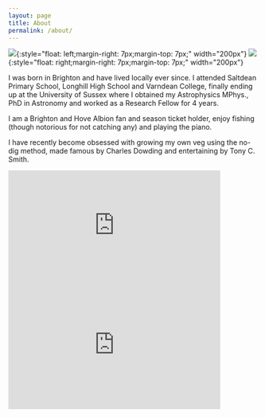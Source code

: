 ```yaml
---
layout: page
title: About
permalink: /about/
---
```


![](../Figures/profilepic.jpg){:style="float: left;margin-right: 7px;margin-top: 7px;" width="200px"}
![](https://upload.wikimedia.org/wikipedia/en/thumb/f/fd/Brighton_%26_Hove_Albion_logo.svg/1024px-Brighton_%26_Hov_Albion_logo.svg.png){:style="float: right;margin-right: 7px;margin-top: 7px;" width="200px"}

I was born in Brighton and have lived locally ever since. I attended Saltdean Primary School, Longhill High School and 
Varndean College, finally ending up at the University of Sussex where I obtained my Astrophysics MPhys., PhD in 
Astronomy and worked as a Research Fellow for 4 years.


I am a Brighton and Hove Albion fan and season ticket holder, enjoy fishing (though notorious for not catching any) and
playing the piano.
 
I have recently become obsessed with growing my own veg using the no-dig method, made famous by 
Charles Dowding and entertaining by Tony C. Smith.

<iframe width="426" height="240" src="https://www.youtube.com/embed/NE6aVGnBDYs" frameborder="0" allow="accelerometer; autoplay; encrypted-media; gyroscope; picture-in-picture" allowfullscreen></iframe><iframe width="426" height="240" src="https://www.youtube.com/embed/s_8ArWZ1yrE" frameborder="0" allow="accelerometer; autoplay; encrypted-media; gyroscope; picture-in-picture" allowfullscreen></iframe>